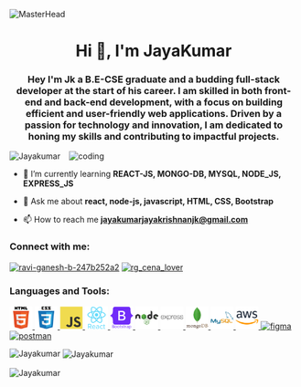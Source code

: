 ![MasterHead](https://repository-images.githubusercontent.com/588181932/e36ec678-7984-4cdd-8e4c-a3932772ff8e)
<h1 align="center">Hi 👋, I'm JayaKumar</h1>
<h3 align="center">Hey I'm Jk a B.E-CSE graduate and a budding full-stack developer at the start of his career. I am skilled in both front-end and back-end development, with a focus on building efficient and user-friendly web applications. Driven by a passion for technology and innovation, I am dedicated to honing my skills and contributing to impactful projects.</h3>
<img align="right" alt="coding" width="400" src="https://raw.githubusercontent.com/gist/Prince-Shivaram/106aa0f37f016eda7ec65de5acb90471/raw/760aff1fe331f8a445d4573aa88fd2ec16e72b83/My-work.gif">

<p align="left"> <img src="https://komarev.com/ghpvc/?username=Jayakumar-FullStackDeveloper&label=Profile%20views&color=0e75b6&style=flat" alt="Jayakumar" /> </p>

- 🌱 I’m currently learning **REACT-JS, MONGO-DB, MYSQL, NODE_JS, EXPRESS_JS**

- 💬 Ask me about **react, node-js, javascript, HTML, CSS, Bootstrap**

- 📫 How to reach me **jayakumarjayakrishnanjk@gmail.com**

<h3 align="left">Connect with me:</h3>
<p align="left">
<a href="https://linkedin.com/in/ravi-ganesh-b-247b252a2" target="blank"><img align="center" src="https://raw.githubusercontent.com/rahuldkjain/github-profile-readme-generator/master/src/images/icons/Social/linked-in-alt.svg" alt="ravi-ganesh-b-247b252a2" height="30" width="40" /></a>
<a href="https://instagram.com/rg_cena_lover" target="blank"><img align="center" src="https://raw.githubusercontent.com/rahuldkjain/github-profile-readme-generator/master/src/images/icons/Social/instagram.svg" alt="rg_cena_lover" height="30" width="40" /></a>
</p>

<h3 align="left">Languages and Tools:</h3>
<p align="left">
  <!-- Front-end -->
  <a href="https://www.w3.org/html/" target="_blank" rel="noreferrer">
    <img src="https://raw.githubusercontent.com/devicons/devicon/master/icons/html5/html5-original-wordmark.svg" alt="html5" width="40" height="40"/>
  </a>
  <a href="https://www.w3schools.com/css/" target="_blank" rel="noreferrer">
    <img src="https://raw.githubusercontent.com/devicons/devicon/master/icons/css3/css3-original-wordmark.svg" alt="css3" width="40" height="40"/>
  </a>
  <a href="https://developer.mozilla.org/en-US/docs/Web/JavaScript" target="_blank" rel="noreferrer">
    <img src="https://raw.githubusercontent.com/devicons/devicon/master/icons/javascript/javascript-original.svg" alt="javascript" width="40" height="40"/>
  </a>
  <a href="https://reactjs.org/" target="_blank" rel="noreferrer">
    <img src="https://raw.githubusercontent.com/devicons/devicon/master/icons/react/react-original-wordmark.svg" alt="react" width="40" height="40"/>
  </a>
  <a href="https://getbootstrap.com" target="_blank" rel="noreferrer">
    <img src="https://raw.githubusercontent.com/devicons/devicon/master/icons/bootstrap/bootstrap-plain-wordmark.svg" alt="bootstrap" width="40" height="40"/>
  </a>
  
  <!-- Back-end -->
  <a href="https://nodejs.org" target="_blank" rel="noreferrer">
    <img src="https://raw.githubusercontent.com/devicons/devicon/master/icons/nodejs/nodejs-original-wordmark.svg" alt="nodejs" width="40" height="40"/>
  </a>
  <a href="https://expressjs.com" target="_blank" rel="noreferrer">
    <img src="https://raw.githubusercontent.com/devicons/devicon/master/icons/express/express-original-wordmark.svg" alt="express" width="40" height="40"/>
  </a>
  <a href="https://www.mongodb.com/" target="_blank" rel="noreferrer">
    <img src="https://raw.githubusercontent.com/devicons/devicon/master/icons/mongodb/mongodb-original-wordmark.svg" alt="mongodb" width="40" height="40"/>
  </a>
  <a href="https://www.mysql.com/" target="_blank" rel="noreferrer">
    <img src="https://raw.githubusercontent.com/devicons/devicon/master/icons/mysql/mysql-original-wordmark.svg" alt="mysql" width="40" height="40"/>
  </a>
  <a href="https://aws.amazon.com/s3/" target="_blank" rel="noreferrer">
    <img src="https://raw.githubusercontent.com/devicons/devicon/master/icons/amazonwebservices/amazonwebservices-original-wordmark.svg" alt="amazon s3" width="40" height="40"/>
  </a>
  
  <!-- UI/UX & App Development -->
  <a href="https://www.figma.com/" target="_blank" rel="noreferrer">
    <img src="https://www.vectorlogo.zone/logos/figma/figma-icon.svg" alt="figma" width="40" height="40"/>
  </a>
  <a href="https://postman.com" target="_blank" rel="noreferrer">
    <img src="https://www.vectorlogo.zone/logos/getpostman/getpostman-icon.svg" alt="postman" width="40" height="40"/>
  </a>
</p>

<p><img align="left" src="https://github-readme-stats.vercel.app/api/top-langs?username=Jayakumar-FullStackDeveloper&show_icons=true&locale=en&layout=compact" alt="Jayakumar" /></p>

<p>&nbsp;<img align="center" src="https://github-readme-stats.vercel.app/api?username=Jayakumar-FullStackDeveloper&show_icons=true&locale=en" alt="Jayakumar" /></p>

<p><img align="center" src="https://github-readme-streak-stats.herokuapp.com/?user=Jayakumar-FullStackDeveloper&" alt="Jayakumar" /></p>

